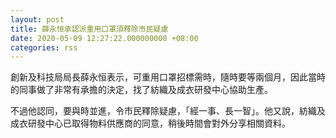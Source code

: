 ```yaml
---
layout: post
title: 薛永恒承認派重用口罩須釋除市民疑慮
date: 2020-05-09 12:27:22.000000000 +08:00
categories: rss
---
```


創新及科技局局長薛永恒表示，可重用口罩招標需時，隨時要等兩個月，因此當時的同事做了非常有承擔的決定，找了紡織及成衣研發中心協助生產。

不過他認同，要與時並進，令市民釋除疑慮，「經一事、長一智」。他又說，紡織及成衣研發中心已取得物料供應商的同意，稍後時間會對外分享相關資料。
